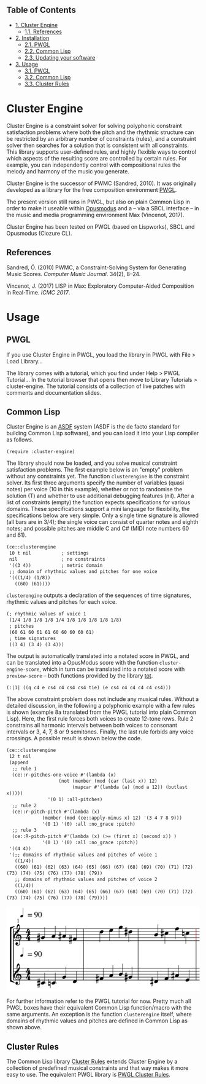 <div id="table-of-contents">
<h2>Table of Contents</h2>
<div id="text-table-of-contents">
<ul>
<li><a href="#orgf7ac5b7">1. Cluster Engine</a>
<ul>
<li><a href="#org4dc578f">1.1. References</a></li>
</ul>
</li>
<li><a href="#org2755f3a">2. Installation</a>
<ul>
<li><a href="#orga381f84">2.1. PWGL</a></li>
<li><a href="#org5238bab">2.2. Common Lisp</a></li>
<li><a href="#org11e9b4e">2.3. Updating your software</a></li>
</ul>
</li>
<li><a href="#org71bb48a">3. Usage</a>
<ul>
<li><a href="#org12dc5f1">3.1. PWGL</a></li>
<li><a href="#org4d58c24">3.2. Common Lisp</a></li>
<li><a href="#org079c9dc">3.3. Cluster Rules</a></li>
</ul>
</li>
</ul>
</div>
</div>

<a id="orgf7ac5b7"></a>

# Cluster Engine

Cluster Engine is a constraint solver for solving polyphonic constraint satisfaction problems where both the pitch and the rhythmic structure can be restricted by an arbitrary number of constraints (rules), and a constraint solver then searches for a solution that is consistent with all constraints. This library supports user-defined rules, and highly flexible ways to control which aspects of the resulting score are controlled by certain rules. For example, you can independently control with compositional rules the melody and harmony of the music you generate. 

Cluster Engine is the successor of PWMC (Sandred, 2010). It was originally developed as a library for the free composition environment [PWGL](http://www2.siba.fi/pwgl). 

The present version still runs in PWGL, but also on plain Common Lisp in order to make it useable within [Opusmodus](http://opusmodus.com) and a &#x2013; via a SBCL interface &#x2013; in the music and media programming environment Max (Vincenot, 2017).

Cluster Engine has been tested on PWGL (based on Lispworks), SBCL and Opusmodus (Clozure CL).


<a id="org4dc578f"></a>

## References

Sandred, Ö. (2010) PWMC, a Constraint-Solving System for Generating Music Scores. *Computer Music Journal*. 34(2), 8–24.

Vincenot, J. (2017) LISP in Max: Exploratory Computer-Aided Composition in Real-Time. *ICMC 2017*.  


<a id="org2755f3a"></a>


# Usage


<a id="org12dc5f1"></a>

## PWGL

If you use Cluster Engine in PWGL, you load the library in PWGL with File > Load Library&#x2026;

The library comes with a tutorial, which you find under Help > PWGL Tutorial&#x2026; In the tutorial browser that opens then move to Library Tutorials > cluster-engine. The tutorial consists of a collection of live patches with comments and documentation slides. 


<a id="org4d58c24"></a>


## Common Lisp

Cluster Engine is an [ASDF](https://common-lisp.net/project/asdf/) system (ASDF is the de facto standard for building Common Lisp software), and you can load it into your Lisp compiler as follows.

    (require :cluster-engine)

The library should now be loaded, and you solve musical constraint satisfaction problems. The first example below is an "empty" problem without any constraints yet. The function `clusterengine` is the constraint solver. Its first three arguments specify the number of variables (quasi notes) per voice (10 in this example), whether or not to randomise the solution (T) and whether to use additional debugging features (nil).  After a list of constraints (empty) the function expects specifications for various domains. These specifications support a mini language for flexibility, the specifications below are very simple. Only a single time signature is allowed (all bars are in 3/4); the single voice can consist of quarter notes and eighth notes; and possible pitches are middle C and C# (MIDI note numbers 60 and 61).  

    (ce::clusterengine 
     10 t nil           ; settings
     nil                ; no constraints
     '((3 4))           ; metric domain
     ;; domain of rhythmic values and pitches for one voice
     '(((1/4) (1/8))   
       ((60) (61))))

`clusterengine` outputs a declaration of the sequences of time signatures, rhythmic values and pitches for each voice. 

    (; rhythmic values of voice 1
     (1/4 1/8 1/8 1/8 1/4 1/8 1/8 1/8 1/8 1/8)
     ; pitches
     (60 61 60 61 61 60 60 60 60 61)
     ; time signatures
     ((3 4) (3 4) (3 4)))

The output is automatically translated into a notated score in PWGL, and can be translated into a OpusModus score with the function `cluster-engine-score`, which in turn can be translated into a notated score with `preview-score` &#x2013; both functions provided by the library [tot](https://github.com/tanders/tot).

    (:|1| ((q c4 e cs4 c4 cs4 cs4 tie) (e cs4 c4 c4 c4 c4 cs4)))

The above constraint problem does not include any musical rules. Without a detailed discussion, in the following a polyphonic example with a few rules is shown (example 8a translated from the PWGL tutorial into plain Common Lisp). Here, the first rule forces both voices to create 12-tone rows. Rule 2 constrains all harmonic intervals between both voices to consonant intervals or 3, 4, 7, 8 or 9 semitones. Finally, the last rule forbids any voice crossings. A possible result is shown below the code.

    (ce::clusterengine 
     12 t nil 
     (append 
      ;; rule 1
      (ce::r-pitches-one-voice #'(lambda (x) 
    			       (not (member (mod (car (last x)) 12)
    					    (mapcar #'(lambda (a) (mod a 12)) (butlast x)))))
    			   '(0 1) :all-pitches)
      ;; rule 2
      (ce::r-pitch-pitch #'(lambda (x) 
    			 (member (mod (ce::apply-minus x) 12) '(3 4 7 8 9)))
    		     '(0 1) '(0) :all :no_grace :pitch)
      ;; rule 3
      (ce::R-pitch-pitch #'(lambda (x) (>= (first x) (second x)) )
    		     '(0 1) '(0) :all :no_grace :pitch)) 
     '((4 4)) 
     '(;; domains of rhythmic values and pitches of voice 1
       ((1/4)) 
       ((60) (61) (62) (63) (64) (65) (66) (67) (68) (69) (70) (71) (72) (73) (74) (75) (76) (77) (78) (79))
       ;; domains of rhythmic values and pitches of voice 2
       ((1/4)) 
       ((60) (61) (62) (63) (64) (65) (66) (67) (68) (69) (70) (71) (72) (73) (74) (75) (76) (77) (78) (79))))

![img](polyphonic-solution.jpg)

For further information refer to the PWGL tutorial for now. Pretty much all PWGL boxes have their equivalent Common Lisp function/macro with the same arguments. An exception is the function `clusterengine` itself, where domains of rhythmic values and pitches are defined in Common Lisp as shown above. 


<a id="org079c9dc"></a>


## Cluster Rules

The Common Lisp library [Cluster Rules](https://github.com/tanders/cluster-rules) extends Cluster Engine by a collection of predefined musical constraints and that way makes it more easy to use. The equivalent PWGL library is [PWGL Cluster Rules](https://github.com/tanders/pwgl-cluster-rules). 

